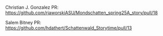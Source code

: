 Christian J. Gonzalez PR: https://github.com/rjaworskiASU/Mondschatten_spring25A_story/pull/18

Salem Bitney PR: https://github.com/hdathert/Schattenwald_Storytime/pull/13